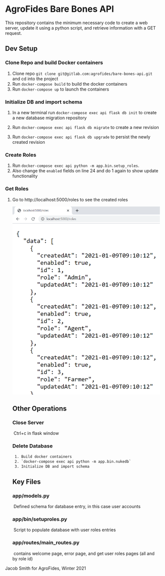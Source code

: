 # AgroFides Bare Bones API

This repository contains the minimum necessary code to create a web server, update it using a python script, and retrieve information with a GET request.

## Dev Setup

### Clone Repo and build Docker containers
1. Clone repo `git clone git@gitlab.com:agrofides/bare-bones-api.git` and cd into the project
2. Run `docker-compose build` to build the docker containers
3. Run `docker-compose up` to launch the containers

### Initialize DB and import schema
1. In a new terminal run `docker-compose exec api flask db init` to create a new database migration repository

2. Run `docker-compose exec api flask db migrate` to create a new revision

3. Run `docker-compose exec api flask db upgrade` to persist the newly created revision

### Create Roles

1. Run `docker-compose exec api python -m app.bin.setup_roles`.
2. Also change the `enabled` fields on line 24 and do 1 again to show update functionality 

### Get Roles

1. Go to http://localhost:5000/roles to see the created roles

	![Created Roles](images/Created_Roles.PNG)
	
	## Other Operations
	
	### Close Server
	
	​	Ctrl+c in flask window
	
	### Delete Database
	
		1. Build docker containers
	 	2. `docker-compose exec api python -m app.bin.nukedb`
	 	3. Initialize DB and import schema
	
	## Key Files
	
	### 	app/models.py 
	
	​	Defined schema for database entry, in this case user accounts
	
	###     app/bin/setuproles.py
	
	​		Script to populate database with user  roles entries
	
	###    app/routes/main_routes.py
	
	​		contains welcome page, error page, and get user roles pages (all and by role id)		

Jacob Smith for AgroFides, Winter 2021

